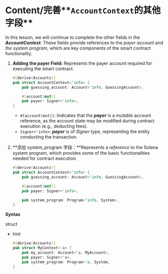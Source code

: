 # Content/完善**`AccountContext`的其他字段**

In this lesson, we will continue to complete the other fields in the ***AccountContext***. These fields provide references to the *payer account* and *the system program*, which are key components of the smart contract functionality.

1. **Adding the payer Field:** Represents the payer account required for executing the smart contract.
    
    ```rust
    #[derive(Accounts)]
    pub struct AccountContext<'info> {
        pub guessing_account: Account<'info, GuessingAccount>,
    
        #[account(mut)]
        pub payer: Signer<'info>,
    }
    ```
    
    - `#[account(mut)]`: Indicates that the ***payer*** is a *mutable* account reference, as the account state may be modified during contract execution (e.g., deducting fees).
    - `Signer<'info>`: ***payer*** is of *Signer* type, representing the entity conducting the transaction.
2. **添加 system_program 字段：**Represents a *reference* to the Solana system program, which provides some of the basic functionalities needed for contract execution.
    
    ```rust
    #[derive(Accounts)]
    pub struct AccountContext<'info> {
        pub guessing_account: Account<'info, GuessingAccount>,
    
        #[account(mut)]
        pub payer: Signer<'info>,
    
        pub system_program: Program<'info, System>,
    }
    ```
    

**Syntax**

struct

- hint
    
    ```rust
    #[derive(Accounts)]
    pub struct MyContext<'a> {
        pub my_account: Account<'a, MyAccount>,
        pub payer: Signer<'a>,
        pub system_program: Program<'a, System,
    }
    ```